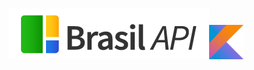 <h1 align="center"><img src="https://raw.githubusercontent.com/BrasilAPI/BrasilAPI/master/public/brasilapi-logo-small.png"><img width="55px"src="https://github.com/jolucas245/BrasilAPI-Kotlin/blob/master/images/kotlin-logo.png"/></h1>

##

